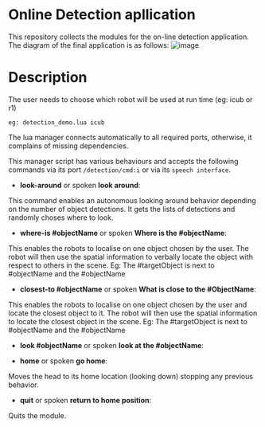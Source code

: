 # Online Detection apllication

This repository collects the modules for the on-line detection application. The diagram of the final application is as follows:
![image](https://user-images.githubusercontent.com/3706242/108543828-e4678980-72e5-11eb-9c5d-10968c46e997.png)


# Description

The user needs to choose which robot will be used at run time (eg: icub or r1)
```
eg: detection_demo.lua icub
```
The lua manager connects automatically to all required ports, otherwise, it complains of missing dependencies.

This manager script has various behaviours and accepts the following commands via its port `/detection/cmd:i` or via its `speech interface`.

- **look-around** or spoken **look around**:

This command enables an autonomous looking around behavior depending on the number of object detections. It gets the lists of detections and randomly choses where to look. 

- **where-is #objectName** or spoken **Where is the #objectName**:

This enables the robots to localise on one object chosen by the user. The robot will then use the spatial information to verbally locate the object with respect to others in the scene. Eg: The #targetObject is next to #objectName and the #objectName 

- **closest-to #objectName** or spoken **What is close to the #ObjectName**:

This enables the robots to localise on one object chosen by the user and locate the closest object to it. The robot will then use the spatial information to locate the closest object in the scene. Eg: The #targetObject is next to #objectName and the #objectName 

- **look #objectName** or spoken **look at the #objectName**:

- **home** or spoken **go home**:

Moves the head to its home location (looking down) stopping any previous behavior.

- **quit** or spoken **return to home position**:

Quits the module.
